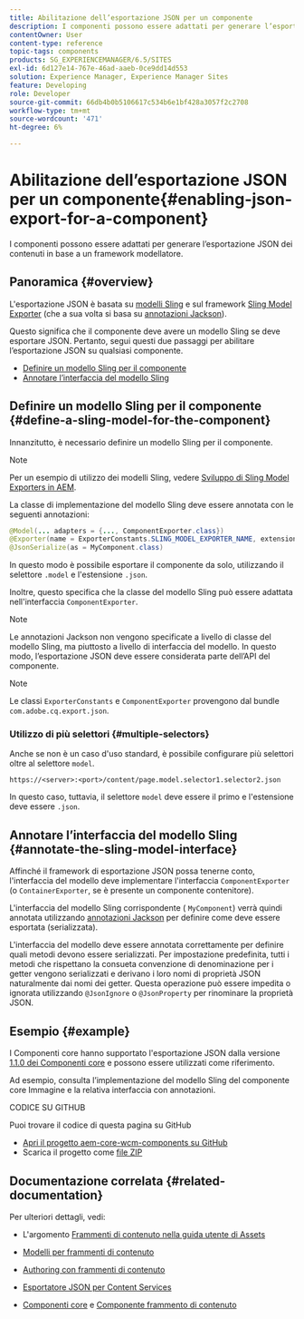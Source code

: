 ```yaml
---
title: Abilitazione dell’esportazione JSON per un componente
description: I componenti possono essere adattati per generare l’esportazione JSON dei contenuti in base a un framework modellatore.
contentOwner: User
content-type: reference
topic-tags: components
products: SG_EXPERIENCEMANAGER/6.5/SITES
exl-id: 6d127e14-767e-46ad-aaeb-0ce9dd14d553
solution: Experience Manager, Experience Manager Sites
feature: Developing
role: Developer
source-git-commit: 66db4b0b5106617c534b6e1bf428a3057f2c2708
workflow-type: tm+mt
source-wordcount: '471'
ht-degree: 6%

---
```


# Abilitazione dell’esportazione JSON per un componente{#enabling-json-export-for-a-component}

I componenti possono essere adattati per generare l’esportazione JSON dei contenuti in base a un framework modellatore.

## Panoramica {#overview}

L&#39;esportazione JSON è basata su [modelli Sling](https://sling.apache.org/documentation/bundles/models.html) e sul framework [Sling Model Exporter](https://sling.apache.org/documentation/bundles/models.html#exporter-framework-since-130) (che a sua volta si basa su [annotazioni Jackson](https://github.com/FasterXML/jackson-annotations/wiki/Jackson-Annotations)).

Questo significa che il componente deve avere un modello Sling se deve esportare JSON. Pertanto, segui questi due passaggi per abilitare l’esportazione JSON su qualsiasi componente.

* [Definire un modello Sling per il componente](/help/sites-developing/json-exporter-components.md#define-a-sling-model-for-the-component)
* [Annotare l’interfaccia del modello Sling](#annotate-the-sling-model-interface)

## Definire un modello Sling per il componente {#define-a-sling-model-for-the-component}

Innanzitutto, è necessario definire un modello Sling per il componente.

>[!NOTE]
>
>Per un esempio di utilizzo dei modelli Sling, vedere [Sviluppo di Sling Model Exporters in AEM](https://experienceleague.adobe.com/docs/experience-manager-learn/foundation/development/develop-sling-model-exporter.html?lang=it).

La classe di implementazione del modello Sling deve essere annotata con le seguenti annotazioni:

```java
@Model(... adapters = {..., ComponentExporter.class})
@Exporter(name = ExporterConstants.SLING_MODEL_EXPORTER_NAME, extensions = ExporterConstants.SLING_MODEL_EXTENSION)
@JsonSerialize(as = MyComponent.class)
```

In questo modo è possibile esportare il componente da solo, utilizzando il selettore `.model` e l&#39;estensione `.json`.

Inoltre, questo specifica che la classe del modello Sling può essere adattata nell&#39;interfaccia `ComponentExporter`.

>[!NOTE]
>
>Le annotazioni Jackson non vengono specificate a livello di classe del modello Sling, ma piuttosto a livello di interfaccia del modello. In questo modo, l’esportazione JSON deve essere considerata parte dell’API del componente.

>[!NOTE]
>
>Le classi `ExporterConstants` e `ComponentExporter` provengono dal bundle `com.adobe.cq.export.json`.

### Utilizzo di più selettori {#multiple-selectors}

Anche se non è un caso d&#39;uso standard, è possibile configurare più selettori oltre al selettore `model`.

```
https://<server>:<port>/content/page.model.selector1.selector2.json
```

In questo caso, tuttavia, il selettore `model` deve essere il primo e l&#39;estensione deve essere `.json`.

## Annotare l’interfaccia del modello Sling {#annotate-the-sling-model-interface}

Affinché il framework di esportazione JSON possa tenerne conto, l&#39;interfaccia del modello deve implementare l&#39;interfaccia `ComponentExporter` (o `ContainerExporter`, se è presente un componente contenitore).

L&#39;interfaccia del modello Sling corrispondente ( `MyComponent`) verrà quindi annotata utilizzando [annotazioni Jackson](https://github.com/FasterXML/jackson-annotations/wiki/Jackson-Annotations) per definire come deve essere esportata (serializzata).

L&#39;interfaccia del modello deve essere annotata correttamente per definire quali metodi devono essere serializzati. Per impostazione predefinita, tutti i metodi che rispettano la consueta convenzione di denominazione per i getter vengono serializzati e derivano i loro nomi di proprietà JSON naturalmente dai nomi dei getter. Questa operazione può essere impedita o ignorata utilizzando `@JsonIgnore` o `@JsonProperty` per rinominare la proprietà JSON.

## Esempio {#example}

I Componenti core hanno supportato l&#39;esportazione JSON dalla versione [1.1.0 dei Componenti core](https://experienceleague.adobe.com/docs/experience-manager-core-components/using/introduction.html?lang=it) e possono essere utilizzati come riferimento.

Ad esempio, consulta l’implementazione del modello Sling del componente core Immagine e la relativa interfaccia con annotazioni.

CODICE SU GITHUB

Puoi trovare il codice di questa pagina su GitHub

* [Apri il progetto aem-core-wcm-components su GitHub](https://github.com/Adobe-Marketing-Cloud/aem-core-wcm-components)
* Scarica il progetto come [file ZIP](https://github.com/Adobe-Marketing-Cloud/aem-core-wcm-components/archive/master.zip)

## Documentazione correlata {#related-documentation}

Per ulteriori dettagli, vedi:

* L&#39;argomento [Frammenti di contenuto nella guida utente di Assets](https://helpx.adobe.com/it/experience-manager/6-4/assets/user-guide.html?topic=/experience-manager/6-4/assets/morehelp/content-fragments.ug.js)

* [Modelli per frammenti di contenuto](/help/assets/content-fragments/content-fragments-models.md)
* [Authoring con frammenti di contenuto](/help/sites-authoring/content-fragments.md)
* [Esportatore JSON per Content Services](/help/sites-developing/json-exporter.md)
* [Componenti core](https://experienceleague.adobe.com/docs/experience-manager-core-components/using/introduction.html?lang=it) e [Componente frammento di contenuto](https://helpx.adobe.com/it/experience-manager/core-components/using/content-fragment-component.html)
